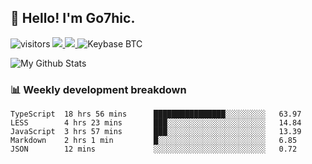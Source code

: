 ## 👋 Hello! I'm Go7hic.

 ![visitors](https://visitor-badge.glitch.me/badge?page_id=Go7hic.Go7hic)
 <a href="https://twitter.com/Go7hic">
    <img src="https://img.shields.io/badge/-@Go7hic-1ca0f1?style=flat-square&labelColor=1ca0f1&logo=twitter&logoColor=white&link=https://twitter.com/Go7hic">
   <a/>
   <a href="mailto:gtfx0209@gmail.com">
    <img src="https://img.shields.io/badge/-gtfx0209@gmail.com-c14438?style=flat-square&logo=Gmail&logoColor=white&link=mailto:gtfx0209@gmail.com">
   <a/>
    ![Keybase BTC](https://img.shields.io/keybase/btc/Go7hic)
 <!--
🔭 I’m currently working
🌱 I’m currently learning
💬 Ask me about 
📫 How to reach me: 
⚡ Fun fact: 
-->

![My Github Stats](https://github-readme-stats.vercel.app/api?username=Go7hic&show_icons=true)



### 📊 Weekly development breakdown
<!--START_SECTION:waka-->
```text
TypeScript  18 hrs 56 mins      ████████████████░░░░░░░░░   63.97 
LESS        4 hrs 23 mins       ███░░░░░░░░░░░░░░░░░░░░░░   14.84 
JavaScript  3 hrs 57 mins       ███░░░░░░░░░░░░░░░░░░░░░░   13.39 
Markdown    2 hrs 1 min         █░░░░░░░░░░░░░░░░░░░░░░░░   6.85 
JSON        12 mins             ░░░░░░░░░░░░░░░░░░░░░░░░░   0.72
```
<!--END_SECTION:waka-->

